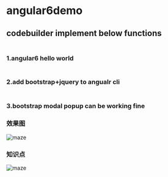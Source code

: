 # angular6demo

## codebuilder implement below functions <br>

### <br>1.angular6 hello world
### <br>2.add bootstrap+jquery to angualr cli
### <br>3.bootstrap modal popup can be working fine
### 效果图

 ![maze](https://github.com/bseayin/angular6demo/raw/master/img/angulardemo1.png)
 
 ### 知识点
 
 ![maze](https://github.com/bseayin/angular6demo/raw/master/img/angular6.png)
